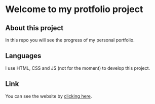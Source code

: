 # Welcome to my protfolio project

## About this project

In this repo you will see the progress of my personal portfolio.

## Languages

I use HTML, CSS and JS (not for the moment) to develop this project.

## Link

You can see the website by [clicking here](https://vvkdo98.github.io/portfolio/).
